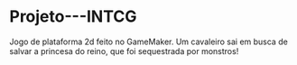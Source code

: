 # Projeto---INTCG
Jogo de plataforma 2d feito no GameMaker.
Um cavaleiro sai em busca de salvar a princesa do reino, que foi sequestrada por monstros!
